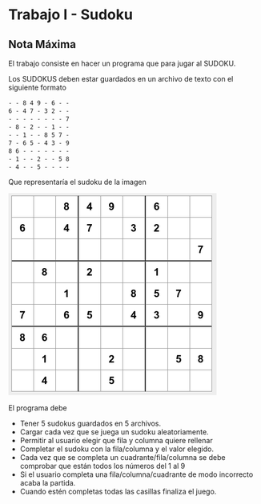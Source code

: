 # Trabajo I - Sudoku

## Nota Máxima

El trabajo consiste en hacer un programa que para jugar al SUDOKU. 

Los SUDOKUS deben estar guardados en un archivo de texto con el siguiente formato

```
- - 8 4 9 - 6 - -
6 - 4 7 - 3 2 - -
- - - - - - - - 7
- 8 - 2 - - 1 - -
- - 1 - - 8 5 7 -
7 - 6 5 - 4 3 - 9
8 6 - - - - - - -
- 1 - - 2 - - 5 8
- 4 - - 5 - - - - 
```
Que representaría el sudoku de la imagen

![Sudoku](./sudoku.png)

El programa debe 
  - Tener 5 sudokus guardados en 5 archivos.
  - Cargar cada vez que se juega un sudoku aleatoriamente.
  - Permitir al usuario elegir que fila y columna quiere rellenar
  - Completar el sudoku con la fila/columna y el valor elegido.
  - Cada vez que se completa un cuadrante/fila/columna se debe comprobar que están todos los números del 1 al 9
  - Si el usuario completa una fila/columna/cuadrante de modo incorrecto acaba la partida.
  - Cuando estén completas todas las casillas finaliza el juego.
